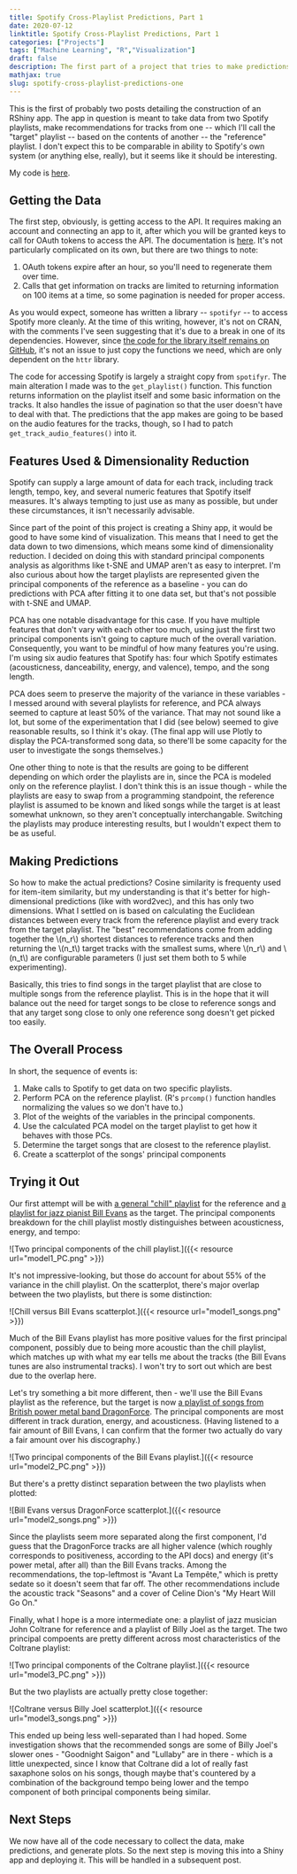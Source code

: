 ```yaml
---
title: Spotify Cross-Playlist Predictions, Part 1
date: 2020-07-12
linktitle: Spotify Cross-Playlist Predictions, Part 1
categories: ["Projects"]
tags: ["Machine Learning", "R","Visualization"]
draft: false
description: The first part of a project that tries to make predictions between two Spotify playlists and display the results in an app
mathjax: true
slug: spotify-cross-playlist-predictions-one
---
```


This is the first of probably two posts detailing the construction of an RShiny app.  The app in question is meant to take data from two Spotify playlists, make recommendations for tracks from one -- which I'll call the "target" playlist -- based on the contents of another -- the "reference" playlist.  I don't expect this to be comparable in ability to Spotify's own system (or anything else, really), but it seems like it should be interesting.

My code is [here](https://github.com/gjanesch/Spotify-Cross-Playlist-Prediction-App).

<!--more-->


## Getting the Data

The first step, obviously, is getting access to the API.  It requires making an account and connecting an app to it, after which you will be granted keys to call for OAuth tokens to access the API.  The documentation is [here](https://developer.spotify.com/documentation/web-api/).  It's not particularly complicated on its own, but there are two things to note:

1. OAuth tokens expire after an hour, so you'll need to regenerate them over time.
2. Calls that get information on tracks are limited to returning information on 100 items at a time, so some pagination is needed for proper access.

As you would expect, someone has written a library -- `spotifyr` -- to access Spotify more cleanly.  At the time of this writing, however, it's not on CRAN, with the comments I've seen suggesting that it's due to a break in one of its dependencies.  However, since [the code for the library itself remains on GitHub](https://github.com/charlie86/spotifyr), it's not an issue to just copy the functions we need, which are only dependent on the `httr` library.

The code for accessing Spotify is largely a straight copy from `spotifyr`.  The main alteration I made was to the `get_playlist()` function.  This function returns information on the playlist itself and some basic information on the tracks.  It also handles the issue of pagination so that the user doesn't have to deal with that.  The predictions that the app makes are going to be based on the audio features for the tracks, though, so I had to patch `get_track_audio_features()` into it.



## Features Used & Dimensionality Reduction

Spotify can supply a large amount of data for each track, including track length, tempo, key, and several numeric features that Spotify itself measures.  It's always tempting to just use as many as possible, but under these circumstances, it isn't necessarily advisable.

Since part of the point of this project is creating a Shiny app, it would be good to have some kind of visualization.  This means that I need to get the data down to two dimensions, which means some kind of dimensionality reduction.  I decided on doing this with standard principal components analysis as algorithms like t-SNE and UMAP aren't as easy to interpret.  I'm also curious about how the target playlists are represented given the principal components of the reference as a baseline - you can do predictions with PCA after fitting it to one data set, but that's not possible with t-SNE and UMAP.

PCA has one notable disadvantage for this case.  If you have multiple features that don't vary with each other too much, using just the first two principal components isn't going to capture much of the overall variation.  Consequently, you want to be mindful of how many features you're using.  I'm using six audio features that Spotify has: four which Spotify estimates (acousticness, danceability, energy, and valence), tempo, and the song length.

PCA does seem to preserve the majority of the variance in these variables - I messed around with several playlists for reference, and PCA always seemed to capture at least 50% of the variance.  That may not sound like a lot, but some of the experimentation that I did (see below) seemed to give reasonable results, so I think it's okay.  (The final app will use Plotly to display the PCA-transformed song data, so there'll be some capacity for the user to investigate the songs themselves.)

One other thing to note is that the results are going to be different depending on which order the playlists are in, since the PCA is modeled only on the reference playlist.  I don't think this is an issue though - while the playlists are easy to swap from a programming standpoint, the reference playlist is assumed to be known and liked songs while the target is at least somewhat unknown, so they aren't conceptually interchangable.  Switching the playlists may produce interesting results, but I wouldn't expect them to be as useful.



## Making Predictions

So how to make the actual predictions?  Cosine similarity is frequenty used for item-item similarity, but my understanding is that it's better for high-dimensional predictions (like with word2vec), and this has only two dimensions.  What I settled on is based on calculating the Euclidean distances between every track from the reference playlist and every track from the target playlist.  The "best" recommendations come from adding together the \\(n_r\\) shortest distances to reference tracks and then returning the \\(n_t\\) target tracks with the smallest sums, where \\(n_r\\) and \\(n_t\\) are configurable parameters (I just set them both to 5 while experimenting).

Basically, this tries to find songs in the target playlist that are close to multiple songs from the reference playlist.  This is in the hope that it will balance out the need for target songs to be close to reference songs and that any target song close to only one reference song doesn't get picked too easily.



## The Overall Process

In short, the sequence of events is:

1. Make calls to Spotify to get data on two specific playlists.
2. Perform PCA on the reference playlist.  (R's `prcomp()` function handles normalizing the values so we don't have to.)
3. Plot of the weights of the variables in the principal components.
4. Use the calculated PCA model on the target playlist to get how it behaves with those PCs.
5. Determine the target songs that are closest to the reference playlist.
6. Create a scatterplot of the songs' principal components



## Trying it Out

Our first attempt will be with [a general "chill" playlist](https://open.spotify.com/playlist/37i9dQZF1DX4WYpdgoIcn6) for the reference and [a playlist for jazz pianist Bill Evans](https://open.spotify.com/playlist/37i9dQZF1DZ06evO2wKKgo) as the target.  The principal components breakdown for the chill playlist mostly distinguishes between acousticness, energy, and tempo:

![Two principal components of the chill playlist.]({{< resource url="model1_PC.png" >}})

It's not impressive-looking, but those do account for about 55% of the variance in the chill playlist.  On the scatterplot, there's major overlap between the two playlists, but there is some distinction:

![Chill versus Bill Evans scatterplot.]({{< resource url="model1_songs.png" >}})

Much of the Bill Evans playlist has more positive values for the first principal component, possibly due to being more acoustic than the chill playlist, which matches up with what my ear tells me about the tracks (the Bill Evans tunes are also instrumental tracks).  I won't try to sort out which are best due to the overlap here.

Let's try something a bit more different, then - we'll use the Bill Evans playlist as the reference, but the target is now [a playlist of songs from British power metal band DragonForce](https://open.spotify.com/playlist/4Mo1fC3coSORc25t2PIbGK).  The principal components are most different in track duration, energy, and acousticness.  (Having listened to a fair amount of Bill Evans, I can confirm that the former two actually do vary a fair amount over his discography.)

![Two principal components of the Bill Evans playlist.]({{< resource url="model2_PC.png" >}})

But there's a pretty distinct separation between the two playlists when plotted:

![Bill Evans versus DragonForce scatterplot.]({{< resource url="model2_songs.png" >}})

Since the playlists seem more separated along the first component, I'd guess that the DragonForce tracks are all higher valence (which roughly corresponds to positiveness, according to the API docs) and energy (it's power metal, after all) than the Bill Evans tracks.  Among the recommendations, the top-leftmost is "Avant La Tempête," which is pretty sedate so it doesn't seem that far off.  The other recommendations include the acoustic track "Seasons" and a cover of Celine Dion's "My Heart Will Go On."

Finally, what I hope is a more intermediate one: a playlist of jazz musician John Coltrane for reference and a playlist of Billy Joel as the target. The two principal compoents are pretty different across most characteristics of the Coltrane playlist:

![Two principal components of the Coltrane playlist.]({{< resource url="model3_PC.png" >}})

But the two playlists are actually pretty close together:

![Coltrane versus Billy Joel scatterplot.]({{< resource url="model3_songs.png" >}})

This ended up being less well-separated than I had hoped.  Some investigation shows that the recommended songs are some of Billy Joel's slower ones - "Goodnight Saigon" and "Lullaby" are in there - which is a little unexpected, since I know that Coltrane did a lot of really fast saxaphone solos on his songs, though maybe that's countered by a combination of the background tempo being lower and the tempo component of both principal components being similar.


## Next Steps

We now have all of the code necessary to collect the data, make predictions, and generate plots.  So the next step is moving this into a Shiny app and deploying it.  This will be handled in a subsequent post.
